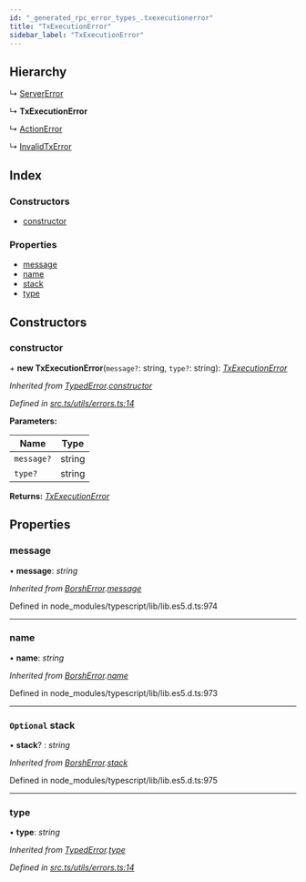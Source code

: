 ```yaml
---
id: "_generated_rpc_error_types_.txexecutionerror"
title: "TxExecutionError"
sidebar_label: "TxExecutionError"
---
```


## Hierarchy

  ↳ [ServerError](_generated_rpc_error_types_.servererror.md)

  ↳ **TxExecutionError**

  ↳ [ActionError](_generated_rpc_error_types_.actionerror.md)

  ↳ [InvalidTxError](_generated_rpc_error_types_.invalidtxerror.md)

## Index

### Constructors

* [constructor](_generated_rpc_error_types_.txexecutionerror.md#constructor)

### Properties

* [message](_generated_rpc_error_types_.txexecutionerror.md#message)
* [name](_generated_rpc_error_types_.txexecutionerror.md#name)
* [stack](_generated_rpc_error_types_.txexecutionerror.md#optional-stack)
* [type](_generated_rpc_error_types_.txexecutionerror.md#type)

## Constructors

###  constructor

\+ **new TxExecutionError**(`message?`: string, `type?`: string): *[TxExecutionError](_generated_rpc_error_types_.txexecutionerror.md)*

*Inherited from [TypedError](_utils_errors_.typederror.md).[constructor](_utils_errors_.typederror.md#constructor)*

*Defined in [src.ts/utils/errors.ts:14](https://github.com/nearprotocol/nearlib/blob/213b318/src.ts/utils/errors.ts#L14)*

**Parameters:**

Name | Type |
------ | ------ |
`message?` | string |
`type?` | string |

**Returns:** *[TxExecutionError](_generated_rpc_error_types_.txexecutionerror.md)*

## Properties

###  message

• **message**: *string*

*Inherited from [BorshError](_utils_serialize_.borsherror.md).[message](_utils_serialize_.borsherror.md#message)*

Defined in node_modules/typescript/lib/lib.es5.d.ts:974

___

###  name

• **name**: *string*

*Inherited from [BorshError](_utils_serialize_.borsherror.md).[name](_utils_serialize_.borsherror.md#name)*

Defined in node_modules/typescript/lib/lib.es5.d.ts:973

___

### `Optional` stack

• **stack**? : *string*

*Inherited from [BorshError](_utils_serialize_.borsherror.md).[stack](_utils_serialize_.borsherror.md#optional-stack)*

Defined in node_modules/typescript/lib/lib.es5.d.ts:975

___

###  type

• **type**: *string*

*Inherited from [TypedError](_utils_errors_.typederror.md).[type](_utils_errors_.typederror.md#type)*

*Defined in [src.ts/utils/errors.ts:14](https://github.com/nearprotocol/nearlib/blob/213b318/src.ts/utils/errors.ts#L14)*
